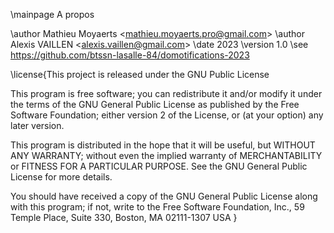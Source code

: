 \mainpage A propos

\author Mathieu Moyaerts <<mathieu.moyaerts.pro@gmail.com>>
\author Alexis VAILLEN <<alexis.vaillen@gmail.com>>
\date 2023
\version 1.0
\see https://github.com/btssn-lasalle-84/domotifications-2023


\license{This project is released under the GNU Public License

This program is free software; you can redistribute it and/or modify
it under the terms of the GNU General Public License as published by
the Free Software Foundation; either version 2 of the License, or
(at your option) any later version.

This program is distributed in the hope that it will be useful,
but WITHOUT ANY WARRANTY; without even the implied warranty of
MERCHANTABILITY or FITNESS FOR A PARTICULAR PURPOSE. See the
GNU General Public License for more details.

You should have received a copy of the GNU General Public License
along with this program; if not, write to the Free Software
Foundation, Inc., 59 Temple Place, Suite 330, Boston, MA 02111-1307 USA
}
